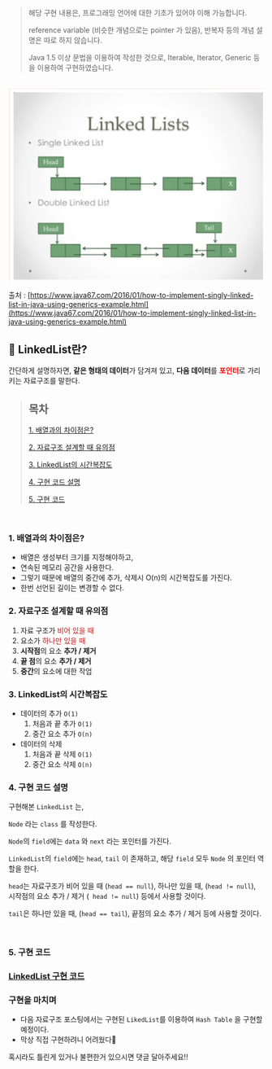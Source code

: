 > 해당 구현 내용은, 프로그래밍 언어에 대한 기초가 있어야 이해 가능합니다.
>
>reference variable (비슷한 개념으로는 pointer 가 있음), 반복자 등의 개념 설명은 따로 하지 않습니다.
>
>Java 1.5 이상 문법을 이용하여 작성한 것으로,
>Iterable, Iterator, Generic 등을 이용하여 구현하였습니다.

<br/>

<img src="../../image/LinkedList.png">

출처 : [https://www.java67.com/2016/01/how-to-implement-singly-linked-list-in-java-using-generics-example.html](https://www.java67.com/2016/01/how-to-implement-singly-linked-list-in-java-using-generics-example.html)

## 🔗 LinkedList란?

간단하게 설명하자면, **같은 형태의 데이터**가 담겨져 있고,
**다음 데이터**를 <span style="color: red">**포인터**</span>로 가리키는 자료구조를 말한다.

> ## 목차
>[1. 배열과의 차이점은?](#1-배열과의-차이점은)
> 
>[2. 자료구조 설계할 때 유의점](#2-자료구조-설계할-때-유의점)
> 
>[3. LinkedList의 시간복잡도](#3-LinkedList의-시간복잡도)
>
>[4. 구현 코드 설명](#4-구현-코드-설명)
>
>[5. 구현 코드](#5-구현-코드)


<br/>

### 1. 배열과의 차이점은?
- 배열은 생성부터 크기를 지정해야하고,
- 연속된 메모리 공간을 사용한다.
- 그렇기 때문에 배열의 중간에 추가, 삭제시 O(n)의 시간복잡도를 가진다.
- 한번 선언된 길이는 변경할 수 없다.
  <br/>
### 2. 자료구조 설계할 때 유의점

1. 자료 구조가 <span style="color: #b71c1c">비어 있을 때</span>
2. 요소가 <span style="color: #b71c1c">하나만 있을 때</span>
3. **시작점**의 요소 **추가 / 제거**
4. **끝 점**의 요소 **추가 / 제거**
5. **중간**의 요소에 대한 작업
   <br/>
### 3. LinkedList의 시간복잡도
- 데이터의 추가 ```O(1)```
    1. 처음과 끝 추가 ```O(1)```
    2. 중간 요소 추가 ```O(n)```
       <br/>
- 데이터의 삭제
    1. 처음과 끝 삭제 ```O(1)```
    2. 중간 요소 삭제 ```O(n)```
       <br/>
### 4. 구현 코드 설명

구현해본 ```LinkedList``` 는,

```Node``` 라는 ```class``` 를 작성한다.

```Node```의 ```field```에는 ```data``` 와 ```next``` 라는 포인터를 가진다.

```LinkedList```의 ```field```에는
```head```, ```tail``` 이 존재하고, 해당 ```field``` 모두 ```Node``` 의 포인터 역할을 한다.

```head```는
자료구조가 비어 있을 때 (```head == null```),
하나만 있을 때, (```head != null```),
시작점의 요소 추가 / 제거 (``` head != null```) 등에서 사용할 것이다.

```tail```은
하나만 있을 때, (```head == tail```),
끝점의 요소 추가 / 제거 등에 사용할 것이다.

<br/>

### 5. 구현 코드
### [LinkedList 구현 코드](./LinkedList.java)


### 구현을 마치며
- 다음 자료구조 포스팅에서는 구현된 ```LikedList```를 이용하여 ```Hash Table``` 을 구현할 예정이다.
- 막상 직접 구현하려니 어려웠다🤣


혹시라도 틀린게 있거나 불편한거 있으시면 댓글 달아주세요!!